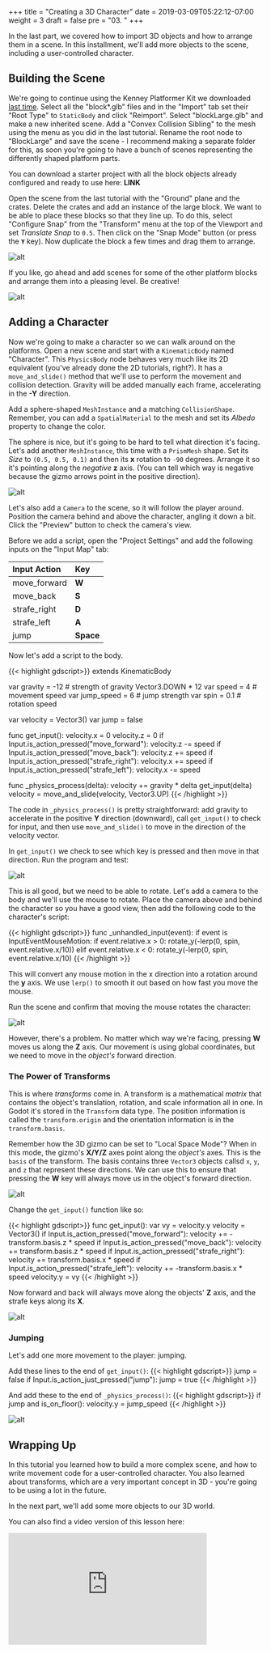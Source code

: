 +++
title = "Creating a 3D Character"
date = 2019-03-09T05:22:12-07:00
weight = 3
draft = false
pre = "03. "
+++

In the last part, we covered how
to import 3D objects and how to arrange them in a scene. In this installment,
we'll add more objects to the scene, including a user-controlled character.

## Building the Scene

We're going to continue using the Kenney Platformer Kit we downloaded [last time](/blog/2019/03/godot_31_3d_part02/). Select all the "block*.glb" files and in the
"Import" tab set their "Root Type" to `StaticBody` and click "Reimport". Select
"blockLarge.glb" and make a new inherited scene. Add a "Convex Collision Sibling"
to the mesh using the menu as you did in the last tutorial. Rename the root node
to "BlockLarge" and save the scene - I recommend making a separate folder for
this, as soon you're going to have a bunch of scenes representing the
differently shaped platform parts.

You can download a starter project with all the block objects already configured
and ready to use here: **LINK**

Open the scene from the last tutorial with the "Ground" plane and the crates.
Delete the crates and add an instance of the large block. We want to be able
to place these blocks so that they line up. To do this, select "Configure Snap"
from the "Transform" menu at the top of the Viewport and set _Translate Snap_
to `0.5`. Then click on the "Snap Mode" button (or press the **`Y`** key). Now
duplicate the block a few times and drag them to arrange.

![alt](/godot_lessons/img/g101_03_01.png)

If you like, go ahead and add scenes for some of the other platform blocks and
arrange them into a pleasing level. Be creative!

![alt](/godot_lessons/img/g101_03_02.png)

## Adding a Character

Now we're going to make a character so we can walk around on the platforms.
Open a new scene and start with a `KinematicBody` named "Character". This
`PhysicsBody` node behaves very much like its 2D equivalent (you've already
done the 2D tutorials, right?). It has a `move_and_slide()` method that we'll
use to perform the movement and collision detection. Gravity will be added
manually each frame, accelerating in the **-Y** direction.

Add a sphere-shaped `MeshInstance` and a matching `CollisionShape`. Remember,
you can add a `SpatialMaterial` to the mesh and set its _Albedo_ property to
change the color.

The sphere is nice, but it's going to be hard to tell what direction it's
facing. Let's add another `MeshInstance`, this time with a `PrismMesh` shape.
Set its _Size_ to `(0.5, 0.5, 0.1)` and then its **x** rotation to `-90`
degrees. Arrange it so it's pointing along the *negative* **z** axis. (You can
tell which way is negative because the gizmo arrows point in the positive
direction).

![alt](/godot_lessons/img/g101_03_03.png)

Let's also add a `Camera` to the scene, so it will follow the player around.
Position the camera behind and above the character, angling it down a bit. Click
the "Preview" button to check the camera's view.

Before we add a script, open the "Project Settings" and add the following inputs
on the "Input Map" tab:

Input Action | Key
:------------|:---
move_forward | **W**
move_back | **S**
strafe_right | **D**
strafe_left | **A**
jump | **Space**

Now let's add a script to the body.

{{< highlight gdscript>}}
extends KinematicBody

var gravity = -12  # strength of gravity Vector3.DOWN * 12
var speed = 4  # movement speed
var jump_speed = 6  # jump strength
var spin = 0.1  # rotation speed

var velocity = Vector3()
var jump = false

func get_input():
    velocity.x = 0
    velocity.z = 0
    if Input.is_action_pressed("move_forward"):
        velocity.z -= speed
    if Input.is_action_pressed("move_back"):
        velocity.z += speed
    if Input.is_action_pressed("strafe_right"):
        velocity.x += speed
    if Input.is_action_pressed("strafe_left"):
        velocity.x -= speed

func _physics_process(delta):
    velocity += gravity * delta
    get_input(delta)
    velocity = move_and_slide(velocity, Vector3.UP)
{{< /highlight >}}

The code in `_physics_process()` is pretty straightforward: add gravity to
accelerate in the positive **Y** direction (downward), call `get_input()` to
check for input, and then use `move_and_slide()` to move in the direction
of the velocity vector.

In `get_input()` we check to see which key is pressed and then move in that
direction. Run the program and test:

![alt](/godot_lessons/img/g101_03_04.gif)

This is all good, but we need to be able to rotate. Let's add a camera to the
body and we'll use the mouse to rotate. Place the camera above and behind the
character so you have a good view, then add the following code to the character's
script:

{{< highlight gdscript>}}
func _unhandled_input(event):
    if event is InputEventMouseMotion:
        if event.relative.x > 0:
            rotate_y(-lerp(0, spin, event.relative.x/10))
        elif event.relative.x < 0:
            rotate_y(-lerp(0, spin, event.relative.x/10)
{{< /highlight >}}

This will convert any mouse motion in the x direction into a rotation around
the **y** axis. We use `lerp()` to smooth it out based on how fast you move
the mouse.

Run the scene and confirm that moving the mouse rotates the character:

![alt](/godot_lessons/img/g101_03_05.gif)

However, there's a problem. No matter which way we're facing, pressing **W**
moves us along the **Z** axis. Our movement is using global coordinates, but
we need to move in the _object's_ forward direction.

### The Power of Transforms

This is where _transforms_ come in. A transform is a mathematical _matrix_ that
contains the object's translation, rotation, and scale information all in one. In
Godot it's stored in the `Transform` data type. The position information is
called the `transform.origin` and the orientation information is in the
`transform.basis`.

Remember how the 3D gizmo can be set to "Local Space Mode"? When in this mode,
the gizmo's **X/Y/Z** axes point along the _object's_ axes. This is the `basis`
of the transform. The basis contains three `Vector3` objects callsd `x`, `y`,
and `z` that represent these directions. We can use this to ensure that pressing
the **W** key will always move us in the object's forward direction.

![alt](/godot_lessons/img/g101_03_07.gif)

Change the `get_input()` function like so:

{{< highlight gdscript>}}
func get_input():
    var vy = velocity.y
    velocity = Vector3()
    if Input.is_action_pressed("move_forward"):
        velocity += -transform.basis.z * speed
    if Input.is_action_pressed("move_back"):
        velocity += transform.basis.z * speed
    if Input.is_action_pressed("strafe_right"):
        velocity += transform.basis.x * speed
    if Input.is_action_pressed("strafe_left"):
        velocity += -transform.basis.x * speed
    velocity.y = vy
{{< /highlight >}}

Now forward and back will always move along the objects' **Z** axis, and the
strafe keys along its **X**.

![alt](/godot_lessons/img/g101_03_06.gif)

### Jumping

Let's add one more movement to the player: jumping.

Add these lines to the end of `get_input()`:
{{< highlight gdscript>}}
    jump = false
    if Input.is_action_just_pressed("jump"):
        jump = true
{{< /highlight >}}

And add these to the end of `_physics_process()`:
{{< highlight gdscript>}}
    if jump and is_on_floor():
        velocity.y = jump_speed
{{< /highlight >}}

![alt](/godot_lessons/img/g101_03_08.gif)

## Wrapping Up

In this tutorial you learned how to build a more complex scene, and how to write
movement code for a user-controlled character. You also learned about transforms,
which are a very important concept in 3D - you're going to be using a lot in the
future.

In the next part, we'll add some more objects to our 3D world.

You can also find a video version of this lesson here:
<iframe width="392" height="221" src="https://www.youtube.com/embed/ickZ_Genr7A" frameborder="0" allowfullscreen></iframe>
